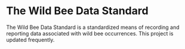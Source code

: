 # The Wild Bee Data Standard
The Wild Bee Data Standard is a standardized means of recording and reporting data associated with wild bee occurrences. This project is updated frequently. 
